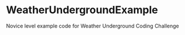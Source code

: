 WeatherUndergroundExample
=========================

Novice level example code for Weather Underground Coding Challenge
